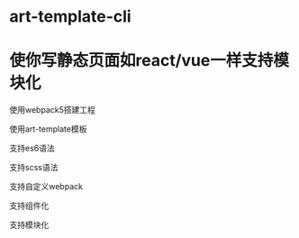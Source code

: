 # art-template-cli
# 使你写静态页面如react/vue一样支持模块化

使用webpack5搭建工程

使用art-template模板

支持es6语法

支持scss语法

支持自定义webpack

支持组件化

支持模块化

